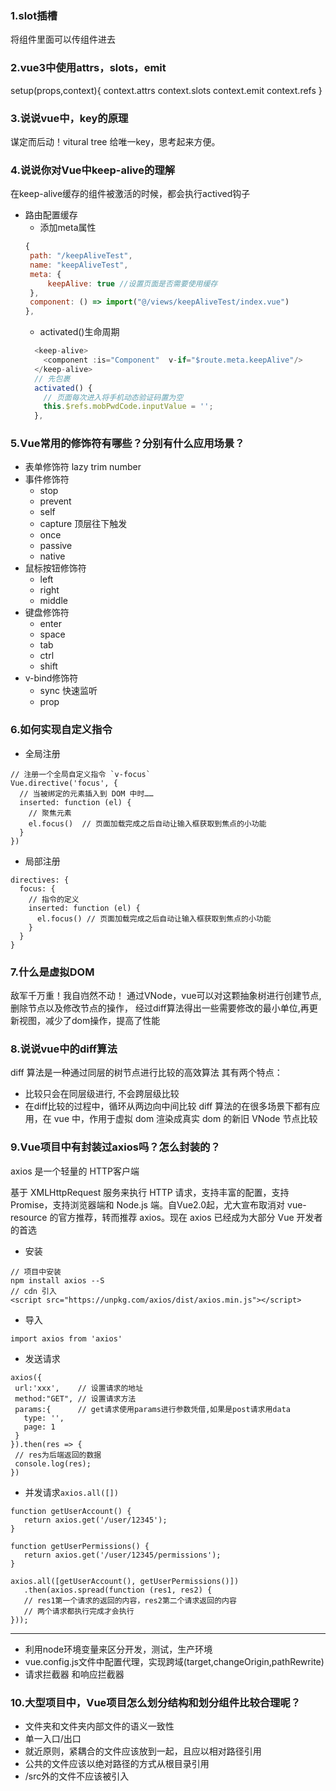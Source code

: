 <!--
 * @Author: 41
 * @Date: 2022-03-13 19:58:11
 * @LastEditors: 41
 * @LastEditTime: 2022-03-15 09:18:23
 * @Description: 
-->
### 1.slot插槽
将组件里面可以传组件进去

### 2.vue3中使用attrs，slots，emit
setup(props,context){
  context.attrs
  context.slots
  context.emit
  context.refs
}
### 3.说说vue中，key的原理
谋定而后动！vitural tree
给唯一key，思考起来方便。

### 4.说说你对Vue中keep-alive的理解
在keep-alive缓存的组件被激活的时候，都会执行actived钩子
- 路由配置缓存
  - 添加meta属性
  ```js
  {
   path: "/keepAliveTest",
   name: "keepAliveTest",
   meta: {
       keepAlive: true //设置页面是否需要使用缓存
   },
   component: () => import("@/views/keepAliveTest/index.vue")
  },
  ```
  - activated()生命周期
  ```js
    <keep-alive>
      <component :is="Component"  v-if="$route.meta.keepAlive"/>
    </keep-alive>
    // 先包裹
    activated() {
      // 页面每次进入将手机动态验证码置为空
      this.$refs.mobPwdCode.inputValue = '';
    },
  ```
### 5.Vue常用的修饰符有哪些？分别有什么应用场景？
  - 表单修饰符 lazy trim number
  - 事件修饰符
    - stop
    - prevent
    - self
    - capture 顶层往下触发
    - once
    - passive
    - native
  - 鼠标按钮修饰符
    - left
    - right
    - middle
  - 键盘修饰符
    - enter
    - space
    - tab
    - ctrl
    - shift
  - v-bind修饰符
    - sync 快速监听
    - prop


### 6.如何实现自定义指令
- 全局注册
```JS
// 注册一个全局自定义指令 `v-focus`
Vue.directive('focus', {
  // 当被绑定的元素插入到 DOM 中时……
  inserted: function (el) {
    // 聚焦元素
    el.focus()  // 页面加载完成之后自动让输入框获取到焦点的小功能
  }
})
```
- 局部注册
```JS
directives: {
  focus: {
    // 指令的定义
    inserted: function (el) {
      el.focus() // 页面加载完成之后自动让输入框获取到焦点的小功能
    }
  }
}
```
### 7.什么是虚拟DOM
敌军千万重！我自岿然不动！
通过VNode，vue可以对这颗抽象树进行创建节点,删除节点以及修改节点的操作， 经过diff算法得出一些需要修改的最小单位,再更新视图，减少了dom操作，提高了性能

### 8.说说vue中的diff算法
diff 算法是一种通过同层的树节点进行比较的高效算法
其有两个特点：
- 比较只会在同层级进行, 不会跨层级比较
- 在diff比较的过程中，循环从两边向中间比较
diff 算法的在很多场景下都有应用，在 vue 中，作用于虚拟 dom 渲染成真实 dom 的新旧 VNode 节点比较

### 9.Vue项目中有封装过axios吗？怎么封装的？
axios 是一个轻量的 HTTP客户端

基于 XMLHttpRequest 服务来执行 HTTP 请求，支持丰富的配置，支持 Promise，支持浏览器端和 Node.js 端。自Vue2.0起，尤大宣布取消对 vue-resource 的官方推荐，转而推荐 axios。现在 axios 已经成为大部分 Vue 开发者的首选

- 安装
```JS
// 项目中安装
npm install axios --S
// cdn 引入
<script src="https://unpkg.com/axios/dist/axios.min.js"></script>
```
 - 导入
 ```JS
 import axios from 'axios'
 ```
 - 发送请求
 ```JS
axios({        
  url:'xxx',    // 设置请求的地址
  method:"GET", // 设置请求方法
  params:{      // get请求使用params进行参数凭借,如果是post请求用data
    type: '',
    page: 1
  }
}).then(res => {  
  // res为后端返回的数据
  console.log(res);   
})
 ```
 - 并发请求`axios.all([])`
 ```JS
 function getUserAccount() {
    return axios.get('/user/12345');
}

function getUserPermissions() {
    return axios.get('/user/12345/permissions');
}

axios.all([getUserAccount(), getUserPermissions()])
    .then(axios.spread(function (res1, res2) { 
    // res1第一个请求的返回的内容，res2第二个请求返回的内容
    // 两个请求都执行完成才会执行
}));
 ```
***
- 利用node环境变量来区分开发，测试，生产环境
- vue.config.js文件中配置代理，实现跨域(target,changeOrigin,pathRewrite)
- 请求拦截器 和响应拦截器

### 10.大型项目中，Vue项目怎么划分结构和划分组件比较合理呢？
- 文件夹和文件夹内部文件的语义一致性
- 单一入口/出口
- 就近原则，紧耦合的文件应该放到一起，且应以相对路径引用
- 公共的文件应该以绝对路径的方式从根目录引用
- /src外的文件不应该被引入